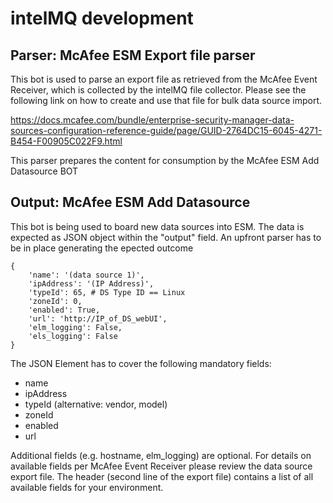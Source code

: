 # intelMQ development

## Parser: McAfee ESM Export file parser

This bot is used to parse an export file as retrieved from the McAfee Event Receiver, which is collected by the intelMQ file collector. Please see the following link on how to create and use that file for bulk data source import.

https://docs.mcafee.com/bundle/enterprise-security-manager-data-sources-configuration-reference-guide/page/GUID-2764DC15-6045-4271-B454-F00905C022F9.html

This parser prepares the content for consumption by the McAfee ESM Add Datasource BOT


## Output: McAfee ESM Add Datasource

This bot is being used to board new data sources into ESM. The data is expected as JSON object 
within the "output" field. An upfront parser has to be in place generating the epected outcome

```
{
    'name': '(data source 1)',
    'ipAddress': '(IP Address)',
    'typeId': 65, # DS Type ID == Linux
    'zoneId': 0,
    'enabled': True,
    'url': 'http://IP_of_DS_webUI',
    'elm_logging': False,
    'els_logging': False
}
```

The JSON Element has to cover the following mandatory fields:

- name
- ipAddress
- typeId (alternative: vendor, model)
- zoneId
- enabled
- url

Additional fields (e.g. hostname, elm_logging) are optional. For details on available fields per McAfee Event Receiver please review the data source export file. The header (second line of the export file) contains a list of all available fields for your environment.

